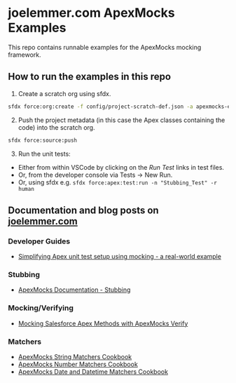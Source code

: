 # joelemmer.com ApexMocks Examples

This repo contains runnable examples for the ApexMocks mocking framework.

## How to run the examples in this repo

1. Create a scratch org using sfdx.

```bash
sfdx force:org:create -f config/project-scratch-def.json -a apexmocks-examples --setdefaultusername
```

2. Push the project metadata (in this case the Apex classes containing the code) into the scratch org.

```bash
sfdx force:source:push
```

3. Run the unit tests:
- Either from within VSCode by clicking on the *Run Test* links in test files.
- Or, from the developer console via Tests -> New Run.
- Or, using sfdx e.g. `sfdx force:apex:test:run -n "Stubbing_Test" -r human`

## Documentation and blog posts on [joelemmer.com](https://www.joelemmer.com)

### Developer Guides
- [Simplifying Apex unit test setup using mocking - a real-world example](https://www.joelemmer.com/using-mocking-in-salesforce-unit-tests)

### Stubbing
- [ApexMocks Documentation - Stubbing](https://www.joelemmer.com/apexmocks-documentation-stubbing/)

### Mocking/Verifying
- [Mocking Salesforce Apex Methods with ApexMocks Verify](https://www.joelemmer.com/mocking-salesforce-apex-methods-with-apexmocks-verify/)

### Matchers
- [ApexMocks String Matchers Cookbook](https://www.joelemmer.com/apexmocks-string-matchers-cookbook/)
- [ApexMocks Number Matchers Cookbook](https://www.joelemmer.com/apexmocks-number-matchers-cookbook/)
- [ApexMocks Date and Datetime Matchers Cookbook](https://www.joelemmer.com/apexmocks-date-and-time-matchers-cookbook/)
